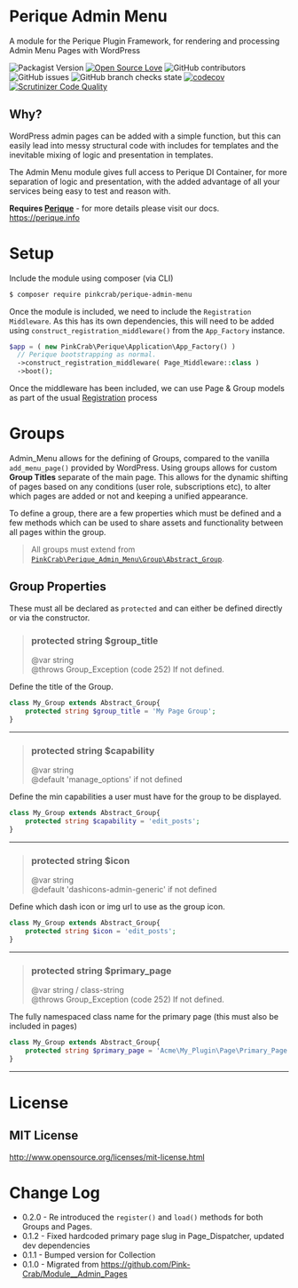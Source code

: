 # Perique Admin Menu

A module for the Perique Plugin Framework, for rendering and processing Admin Menu Pages with WordPress

![Packagist Version](https://img.shields.io/packagist/v/pinkcrab/perique-admin-menu?color=yellow&label=Latest%20Version)
[![Open Source Love](https://badges.frapsoft.com/os/mit/mit.svg?v=102)](https://github.com/ellerbrock/open-source-badge/)
![GitHub contributors](https://img.shields.io/github/contributors/Pink-Crab/Perique_Admin_Menu?label=Contributors)
![GitHub issues](https://img.shields.io/github/issues-raw/Pink-Crab/Perique_Admin_Menu)
![GitHub branch checks state](https://img.shields.io/github/checks-status/Pink-Crab/Perique_Admin_Menu/master?label=Github%20CI)
[![codecov](https://codecov.io/gh/Pink-Crab/Perique_Admin_Menu/branch/master/graph/badge.svg)](https://codecov.io/gh/Pink-Crab/Perique_Admin_Menu)
[![Scrutinizer Code Quality](https://scrutinizer-ci.com/g/Pink-Crab/Perique_Admin_Menu/badges/quality-score.png?b=master)](https://scrutinizer-ci.com/g/Pink-Crab/Perique_Admin_Menu/?branch=master)



## Why?
WordPress admin pages can be added with a simple function, but this can easily lead into messy structural code with includes for templates and the inevitable mixing of logic and presentation in templates.

The Admin Menu module gives full access to Perique DI Container, for more separation of logic and presentation, with the added advantage of all your services being easy to test and reason with.
 
**Requires [Perique](https://github.com/Pink-Crab/Perique-Framework)** - for more details please visit our docs. https://perique.info

# Setup

Include the module using composer (via CLI)
```bash
$ composer require pinkcrab/perique-admin-menu
```
Once the module is included, we need to include the `Registration Middleware`. As this has its own dependencies, this will need to be added using `construct_registration_middleware()` from the `App_Factory` instance.

```php
$app = ( new PinkCrab\Perique\Application\App_Factory() )
  // Perique bootstrapping as normal.   
  ->construct_registration_middleware( Page_Middleware::class )
  ->boot();
```
Once the middleware has been included, we can use Page & Group models as part of the usual [Registration](https://perique.info/core/Registration/) process

# Groups

Admin_Menu allows for the defining of Groups, compared to the vanilla `add_menu_page()` provided by WordPress. Using groups allows for custom **Group Titles** separate of the main page. This allows for the dynamic shifting of pages based on any conditions (user role, subscriptions etc), to alter which pages are added or not and keeping a unified appearance.

To define a group, there are a few properties which must be defined and a few methods which can be used to share assets and functionality between all pages within the group.

> All groups must extend from [`PinkCrab\Perique_Admin_Menu\Group\Abstract_Group`](https://github.com/Pink-Crab/Perique_Admin_Menu/blob/feature/docs/src/Group/Abstract_Group.php).

## Group Properties

These must all be declared as `protected` and can either be defined directly or via the constructor.

> ### protected string $group_title  
> @var string  
> @throws Group_Exception (code 252) If not defined.

Define the title of the Group.
```php
class My_Group extends Abstract_Group{
    protected string $group_title = 'My Page Group';
}
```
---

> ### protected string $capability  
> @var string  
> @default 'manage_options' if not defined

Define the min capabilities a user must have for the group to be displayed.
```php
class My_Group extends Abstract_Group{
    protected string $capability = 'edit_posts';
}
```
---

> ### protected string $icon  
> @var string  
> @default 'dashicons-admin-generic' if not defined

Define which dash icon or img url to use as the group icon.
```php
class My_Group extends Abstract_Group{
    protected string $icon = 'edit_posts';
}
```
---

> ### protected string $primary_page  
> @var string / class-string   
> @throws Group_Exception (code 252) If not defined.

The fully namespaced class name for the primary page (this must also be included in pages)
```php
class My_Group extends Abstract_Group{
    protected string $primary_page = 'Acme\My_Plugin\Page\Primary_Page';
}
```
---

# License

## MIT License

http://www.opensource.org/licenses/mit-license.html 

# Change Log 
* 0.2.0 - Re introduced the `register()` and `load()` methods for both Groups and Pages.
* 0.1.2 - Fixed hardcoded primary page slug in Page_Dispatcher, updated dev dependencies
* 0.1.1 - Bumped version for Collection
* 0.1.0 - Migrated from https://github.com/Pink-Crab/Module__Admin_Pages
